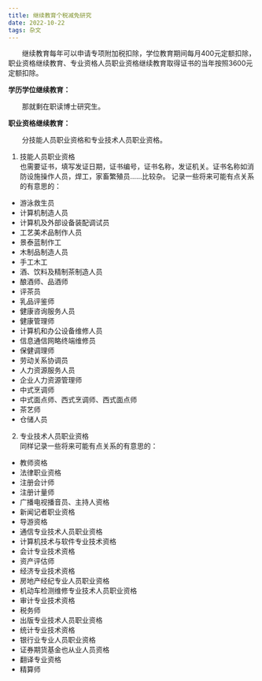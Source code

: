 ```yaml
---
title: 继续教育个税减免研究
date: 2022-10-22
tags: 杂文
---
```


&emsp;&emsp;继续教育每年可以申请专项附加税扣除，学位教育期间每月400元定额扣除，职业资格继续教育、专业资格人员职业资格继续教育取得证书的当年按照3600元定额扣除。
<!--more-->

**学历学位继续教育：**

&emsp;&emsp;那就剩在职读博士研究生。


**职业资格继续教育：**

&emsp;&emsp;分技能人员职业资格和专业技术人员职业资格。
1. 技能人员职业资格  
也需要证书，填写发证日期，证书编号，证书名称，发证机关。证书名称如消防设施操作人员，焊工，家畜繁殖员……比较杂。
记录一些将来可能有点关系的有意思的：
- 游泳救生员
- 计算机制造人员
- 计算机及外部设备装配调试员
- 工艺美术品制作人员
- 景泰蓝制作工
- 木制品制造人员
- 手工木工
- 酒、饮料及精制茶制造人员
- 酿酒师、品酒师
- 评茶员
- 乳品评鉴师
- 健康咨询服务人员
- 健康管理师
- 计算机和办公设备维修人员
- 信息通信网略终端维修员
- 保健调理师
- 劳动关系协调员
- 人力资源服务人员
- 企业人力资源管理师
- 中式烹调师
- 中式面点师、西式烹调师、西式面点师
- 茶艺师
- 仓储人员  

2. 专业技术人员职业资格  
同样记录一些将来可能有点关系的有意思的：
- 教师资格
- 法律职业资格
- 注册会计师
- 注册计量师
- 广播电视播音员、主持人资格
- 新闻记者职业资格
- 导游资格
- 通信专业技术人员职业资格
- 计算机技术与软件专业技术资格
- 会计专业技术资格
- 资产评估师
- 经济专业技术资格
- 房地产经纪专业人员职业资格
- 机动车检测维修专业技术人员职业资格
- 审计专业技术资格
- 税务师
- 出版专业技术人员职业资格
- 统计专业技术资格
- 银行业专业人员职业资格
- 证券期货基金也从业人员资格
- 翻译专业资格
- 精算师